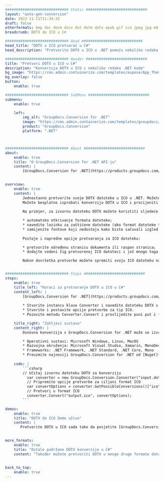 ```yaml
---
############################# Static ############################
layout: "auto-gen-conversion"
date: 2022-11-11T11:34:32
draft: false
otherformats: bmp doc docm docx dot dotm dotx epub gif ico jpeg jpg md odt ott pdf png psd rtf tex tif tiff txt xps
breadcrumb: DOTX do ICO u C#

############################# Head ############################
head_title: "DOTX u ICO pretvarač u C#"
head_description: "Pretvorite DOTX u ICO u .NET pomoću nekoliko redaka koda. Koristite GroupDocs Document Conversion API za pretvaranje preko 160 formata datoteka."

############################# Header ############################
title: "Pretvori DOTX u ICO u C#"
description: "Konverzija DOTX u ICO s nekoliko redaka .NET koda"
bg_image: "https://cms.admin.containerize.com/templates/aspose/App_Themes/V3/images/bg/header1.png"
bg_overlay: false
button:
    enable: true

############################# SubMenu ############################
submenu:
    enable: true

    left:
        img_alt: "GroupDocs.Conversion for .NET"
        image: "https://cms.admin.containerize.com/templates/groupdocs/images/product-logos/90x90-noborder/groupdocs-conversion-net.png"
        product: "GroupDocs.Conversion"
        platform: ".NET"



############################# About ############################
about:
    enable: true
    title: "O GroupDocs.Conversion for .NET API-ju"
    content: |
        [GroupDocs.Conversion for .NET](https://products.groupdocs.com/conversion/net/) može se koristiti za pretvaranje Microsoft Worda, Excela, PowerPointa, PDF-a, Visio i drugih formata. GroupDocs.Conversion je samostalni API koji je prikladan za pozadinske i interne sustave gdje su potrebne visoke performanse. Ne ovisi o softveru poput Microsofta ili Open Officea.
    

overview:
    enable: true
    content: |
        Jednostavno pretvorite svoje DOTX datoteke u ICO u .NET. Možete koristiti samo nekoliko C# linija koda na bilo kojoj platformi po vašem izboru kao što su - Windows, Linux, macOS.
        Možete besplatno isprobati konverziju DOTX u ICO i procijeniti kvalitetu rezultata konverzije. Uz jednostavne scenarije konverzije datoteka, možete isprobati naprednije opcije za učitavanje izvorne DOTX datoteke i za spremanje izlaznog ICO rezultata. 
        
        Na primjer, za izvornu datoteku DOTX možete koristiti sljedeće opcije učitavanja:

        * automatsko otkrivanje formata datoteke;
        * navedite lozinku za zaštićene datoteke (ako format datoteke to podržava);
        * zamijenite fontove koji nedostaju kako biste sačuvali izgled dokumenta.
        
        Postoje i napredne opcije pretvaranja za ICO datoteku:

        * pretvorite određenu stranicu dokumenta ili raspon stranica;
        * dodajte vodeni žig pretvorenoj ICO datoteci i još mnogo toga.

        Nakon dovršetka pretvorbe možete spremiti svoju ICO datoteku na lokalnu stazu datoteke ili bilo koju pohranu treće strane kao što su FTP, Amazon S3, Google Drive, Dropbox itd. Imajte na umu - da pretvorite DOTX u {{ TO}} nema potrebe za instaliranjem bilo kakvog dodatnog softvera - poput MS Officea, Open Officea, Adobe Acrobat Readera itd.


############################# Steps ############################
steps:
    enable: true
    title_left: "Koraci za pretvaranje DOTX u ICO u C#"
    content_left: |
        [GroupDocs.Conversion for .NET](https://products.groupdocs.com/conversion/net/) programerima olakšava pretvaranje DOTX datoteke u ICO s nekoliko redaka koda.
        
        * Stvorite instancu klase Converter i navedite datoteku DOTX s punim putem
        * Stvorite i postavite opcije pretvorbe za tip ICO.
        * Pozovite metodu Converter.Convert i proslijedite puni put i format (ICO) kao parametar

    title_right: "Zahtjevi sustava"
    content_right: |
        Osnovna konverzija s GroupDocs.Conversion for .NET može se izvršiti u samo nekoliko jednostavnih koraka. Naši API-ji podržani su na svim glavnim platformama i operativnim sustavima. Prije izvršavanja koda u nastavku, provjerite imate li sljedeće preduvjete instalirane na vašem sustavu.

        * Operativni sustavi: Microsoft Windows, Linux, MacOS
        * Razvojna okruženja: Microsoft Visual Studio, Xamarin, MonoDevelop
        * Frameworks: .NET Framework, .NET Standard, .NET Core, Mono
        * Preuzmite najnoviji GroupDocs.Conversion for .NET od [Nuget](https://www.nuget.org/packages/groupdocs.conversion)
         
    code: |
        ```csharp    
        // Učitaj izvornu datoteku DOTX za konverziju
          var converter = new GroupDocs.Conversion.Converter("input.dotx");
          // Pripremite opcije pretvorbe za ciljani format ICO
          var convertOptions = converter.GetPossibleConversions()["ico"].ConvertOptions;
          // Pretvori u format ICO
          converter.Convert("output.ico", convertOptions);
        ```

demos:
    enable: true
    title: "DOTX do ICO Demo uživo"
    content: |
       Pretvorite DOTX u ICO sada tako da posjetite [GroupDocs.Conversion App](https://products.groupdocs.app/conversion/family) web mjesto. Online demo ima sljedeće prednosti
          

more_formats:
    enable: true
    title: "Ostale podržane DOTX konverzije u C#"
    content: "Također možete pretvoriti DOTX u mnoge druge formate datoteka. Pogledajte popis u nastavku."
       
       
back_to_top:
    enable: true
---
```

